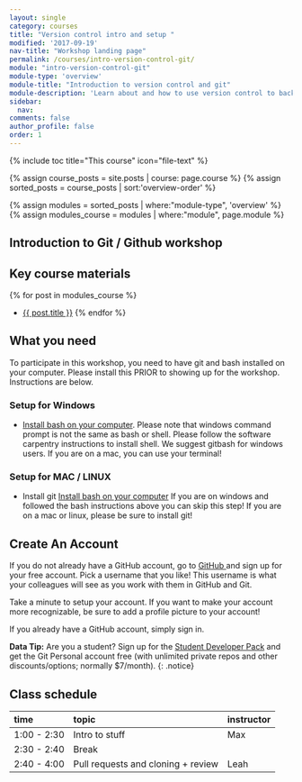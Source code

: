 ```yaml
---
layout: single
category: courses
title: "Version control intro and setup "
modified: '2017-09-19'
nav-title: "Workshop landing page"
permalink: /courses/intro-version-control-git/
module: "intro-version-control-git"
module-type: 'overview'
module-title: "Introduction to version control and git"
module-description: 'Learn about and how to use version control to back up your work.'
sidebar:
  nav:
comments: false
author_profile: false
order: 1
---
```


{% include toc title="This course" icon="file-text" %}

{% assign course_posts = site.posts | course: page.course %}
{% assign sorted_posts = course_posts | sort:'overview-order' %}

{% assign modules = sorted_posts | where:"module-type", 'overview' %}
{% assign modules_course = modules | where:"module", page.module %}

<div class="notice--info" markdown="1">

## <i class="fa fa-ship" aria-hidden="true"></i> Introduction to Git / Github workshop

## Key course materials

{% for post in modules_course %}
 * <a href="{{ site.url }}{{ post.permalink }}">{{ post.title }}</a>
{% endfor %}

## What you need

To participate in this workshop, you need to have git and bash installed on your
computer. Please install this PRIOR to showing up for the workshop. Instructions
are below.

### Setup for Windows

* <a href="https://swcarpentry.github.io/workshop-template/#shell" target="_blank">Install bash on your computer</a>. Please note that windows command prompt is not the same as bash or shell. Please follow the software carpentry instructions to install shell. We suggest gitbash for windows users. If you are on a mac, you can use your terminal!

### Setup for MAC / LINUX

* Install git <a href="https://swcarpentry.github.io/workshop-template/#git" target="_blank">Install bash on your computer</a> If you are on windows and
followed the bash instructions above you can skip this step! If you are on a mac or linux, please be sure to install git!


## Create An Account
If you do not already have a GitHub account, go to <a href="http://github.com" target="_blank" >GitHub </a> and sign up for
your free account. Pick a username that you like! This username is what your
colleagues will see as you work with them in GitHub and Git.

Take a minute to setup your account. If you want to make your account more
recognizable, be sure to add a profile picture to your account!

If you already have a GitHub account, simply sign in.

<i class="fa fa-star"></i> **Data Tip:** Are you a student? Sign up for the
<a href="https://education.github.com/pack" target="_blank" >Student Developer Pack</a>
and get the Git Personal account free (with unlimited private repos and other
discounts/options; normally $7/month).
{: .notice}
</div>
<!-- an overview module specifies the overview content for the course including syllabus and any assignments  module-type: 'session' specified a week or a particular set of content surrounding a topic - eg internship seminar, etc -->

## <i class="fa fa-calendar-check-o" aria-hidden="true"></i> Class schedule

| time           | topic       | instructor |
|:---------------|:----------------------------------------------------------|:--------|
| 1:00 - 2:30  | Intro to stuff                | Max    |
| 2:30 - 2:40  | Break                  |      |
| 2:40 - 4:00   | Pull requests and cloning + review | Leah  |
